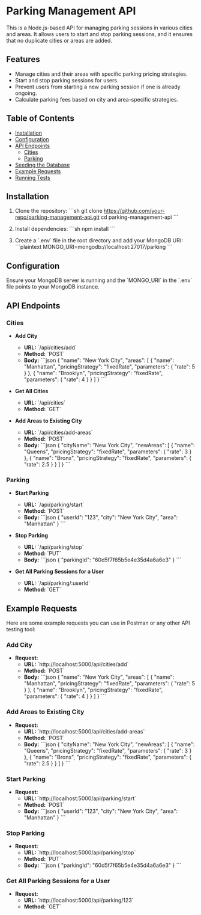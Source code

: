 
# Parking Management API

This is a Node.js-based API for managing parking sessions in various cities and areas. It allows users to start and stop parking sessions, and it ensures that no duplicate cities or areas are added.

## Features

- Manage cities and their areas with specific parking pricing strategies.
- Start and stop parking sessions for users.
- Prevent users from starting a new parking session if one is already ongoing.
- Calculate parking fees based on city and area-specific strategies.

## Table of Contents

- [Installation](#installation)
- [Configuration](#configuration)
- [API Endpoints](#api-endpoints)
  - [Cities](#cities)
  - [Parking](#parking)
- [Seeding the Database](#seeding-the-database)
- [Example Requests](#example-requests)
- [Running Tests](#running-tests)

## Installation

1. Clone the repository:
    \`\`\`sh
    git clone https://github.com/your-repo/parking-management-api.git
    cd parking-management-api
    \`\`\`

2. Install dependencies:
    \`\`\`sh
    npm install
    \`\`\`

3. Create a \`.env\` file in the root directory and add your MongoDB URI:
    \`\`\`plaintext
    MONGO_URI=mongodb://localhost:27017/parking
    \`\`\`

## Configuration

Ensure your MongoDB server is running and the \`MONGO_URI\` in the \`.env\` file points to your MongoDB instance.

## API Endpoints

### Cities

- **Add City**
  - **URL:** \`/api/cities/add\`
  - **Method:** \`POST\`
  - **Body:**
    \`\`\`json
    {
        "name": "New York City",
        "areas": [
            {
                "name": "Manhattan",
                "pricingStrategy": "fixedRate",
                "parameters": {
                    "rate": 5
                }
            },
            {
                "name": "Brooklyn",
                "pricingStrategy": "fixedRate",
                "parameters": {
                    "rate": 4
                }
            }
        ]
    }
    \`\`\`

- **Get All Cities**
  - **URL:** \`/api/cities\`
  - **Method:** \`GET\`

- **Add Areas to Existing City**
  - **URL:** \`/api/cities/add-areas\`
  - **Method:** \`POST\`
  - **Body:**
    \`\`\`json
    {
        "cityName": "New York City",
        "newAreas": [
            {
                "name": "Queens",
                "pricingStrategy": "fixedRate",
                "parameters": {
                    "rate": 3
                }
            },
            {
                "name": "Bronx",
                "pricingStrategy": "fixedRate",
                "parameters": {
                    "rate": 2.5
                }
            }
        ]
    }
    \`\`\`

### Parking

- **Start Parking**
  - **URL:** \`/api/parking/start\`
  - **Method:** \`POST\`
  - **Body:**
    \`\`\`json
    {
        "userId": "123",
        "city": "New York City",
        "area": "Manhattan"
    }
    \`\`\`

- **Stop Parking**
  - **URL:** \`/api/parking/stop\`
  - **Method:** \`PUT\`
  - **Body:**
    \`\`\`json
    {
        "parkingId": "60d5f7f65b5e4e35d4a6a6e3"
    }
    \`\`\`

- **Get All Parking Sessions for a User**
  - **URL:** \`/api/parking/:userId\`
  - **Method:** \`GET\`


## Example Requests

Here are some example requests you can use in Postman or any other API testing tool:

### Add City

- **Request:**
  - **URL:** \`http://localhost:5000/api/cities/add\`
  - **Method:** \`POST\`
  - **Body:**
    \`\`\`json
    {
        "name": "New York City",
        "areas": [
            {
                "name": "Manhattan",
                "pricingStrategy": "fixedRate",
                "parameters": {
                    "rate": 5
                }
            },
            {
                "name": "Brooklyn",
                "pricingStrategy": "fixedRate",
                "parameters": {
                    "rate": 4
                }
            }
        ]
    }
    \`\`\`

### Add Areas to Existing City

- **Request:**
  - **URL:** \`http://localhost:5000/api/cities/add-areas\`
  - **Method:** \`POST\`
  - **Body:**
    \`\`\`json
    {
        "cityName": "New York City",
        "newAreas": [
            {
                "name": "Queens",
                "pricingStrategy": "fixedRate",
                "parameters": {
                    "rate": 3
                }
            },
            {
                "name": "Bronx",
                "pricingStrategy": "fixedRate",
                "parameters": {
                    "rate": 2.5
                }
            }
        ]
    }
    \`\`\`

### Start Parking

- **Request:**
  - **URL:** \`http://localhost:5000/api/parking/start\`
  - **Method:** \`POST\`
  - **Body:**
    \`\`\`json
    {
        "userId": "123",
        "city": "New York City",
        "area": "Manhattan"
    }
    \`\`\`

### Stop Parking

- **Request:**
  - **URL:** \`http://localhost:5000/api/parking/stop\`
  - **Method:** \`PUT\`
  - **Body:**
    \`\`\`json
    {
        "parkingId": "60d5f7f65b5e4e35d4a6a6e3"
    }
    \`\`\`

### Get All Parking Sessions for a User

- **Request:**
  - **URL:** \`http://localhost:5000/api/parking/123\`
  - **Method:** \`GET\`
